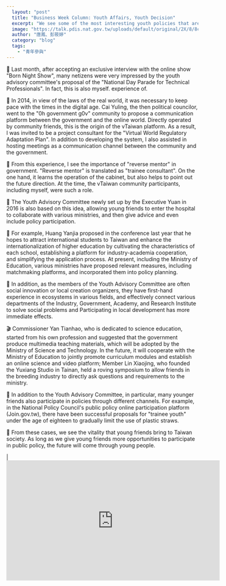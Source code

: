 ```yaml
---
  layout: "post"
  title: "Business Week Column: Youth Affairs, Youth Decision"
  excerpt: "We see some of the most interesting youth policies that are often proposed by youth."
  image: "https://talk.pdis.nat.gov.tw/uploads/default/original/2X/8/8c93c73985bb046cacd5393bf09f8b2bd85aa78d.jpeg"
  author: "唐鳳、彭筱婷"
  category: "blog"
  tags: 
    - "青年參與"
---
```



 👷 Last month, after accepting an exclusive interview with the online show &quot;Born Night Show&quot;, many netizens were very impressed by the youth advisory committee&#39;s proposal of the &quot;National Day Parade for Technical Professionals&quot;. In fact, this is also myself. experience of. 

 🎨 In 2014, in view of the laws of the real world, it was necessary to keep pace with the times in the digital age. Cai Yuling, the then political councilor, went to the &quot;0h government g0v&quot; community to propose a communication platform between the government and the online world. Directly operated by community friends, this is the origin of the vTaiwan platform. As a result, I was invited to be a project consultant for the &quot;Virtual World Regulatory Adaptation Plan&quot;. In addition to developing the system, I also assisted in hosting meetings as a communication channel between the community and the government. 

 🚸 From this experience, I see the importance of &quot;reverse mentor&quot; in government. &quot;Reverse mentor&quot; is translated as &quot;trainee consultant&quot;. On the one hand, it learns the operation of the cabinet, but also helps to point out the future direction. At the time, the vTaiwan community participants, including myself, were such a role. 

 🙋 The Youth Advisory Committee newly set up by the Executive Yuan in 2016 is also based on this idea, allowing young friends to enter the hospital to collaborate with various ministries, and then give advice and even include policy participation. 

 🏫 For example, Huang Yanjia proposed in the conference last year that he hopes to attract international students to Taiwan and enhance the internationalization of higher education by cultivating the characteristics of each school, establishing a platform for industry-academia cooperation, and simplifying the application process. At present, including the Ministry of Education, various ministries have proposed relevant measures, including matchmaking platforms, and incorporated them into policy planning. 

 🌱 In addition, as the members of the Youth Advisory Committee are often social innovation or local creation organizers, they have first-hand experience in ecosystems in various fields, and effectively connect various departments of the Industry, Government, Academy, and Research Institute to solve social problems and Participating in local development has more immediate effects. 

 🎬 Commissioner Yan Tianhao, who is dedicated to science education, started from his own profession and suggested that the government produce multimedia teaching materials, which will be adopted by the Ministry of Science and Technology. In the future, it will cooperate with the Ministry of Education to jointly promote curriculum modules and establish an online science and video platform; Member Lin Xiaojing, who founded the Yuxiang Studio in Tainan, held a roving symposium to allow friends in the breeding industry to directly ask questions and requirements to the ministry. 

 🥤 In addition to the Youth Advisory Committee, in particular, many younger friends also participate in policies through different channels. For example, in the National Policy Council&#39;s public policy online participation platform (Join.gov.tw), there have been successful proposals for &quot;trainee youth&quot; under the age of eighteen to gradually limit the use of plastic straws. 

 🌼 From these cases, we see the vitality that young friends bring to Taiwan society. As long as we give young friends more opportunities to participate in public policy, the future will come through young people. 

| <iframe width="560" height="315" src="https://www.youtube.com/embed/a-4S5MHx5J0" frameborder="0" allowfullscreen></iframe> 
